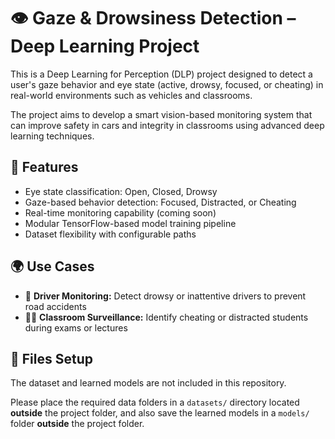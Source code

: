 # 👁️ Gaze & Drowsiness Detection – Deep Learning Project

This is a Deep Learning for Perception (DLP) project designed to detect a user's gaze behavior and eye state (active, drowsy, focused, or cheating) in real-world environments such as vehicles and classrooms.

The project aims to develop a smart vision-based monitoring system that can improve safety in cars and integrity in classrooms using advanced deep learning techniques.

## 🧠 Features
- Eye state classification: Open, Closed, Drowsy
- Gaze-based behavior detection: Focused, Distracted, or Cheating
- Real-time monitoring capability (coming soon)
- Modular TensorFlow-based model training pipeline
- Dataset flexibility with configurable paths

## 🌍 Use Cases
- 🚗 **Driver Monitoring:** Detect drowsy or inattentive drivers to prevent road accidents
- 🧑‍🏫 **Classroom Surveillance:** Identify cheating or distracted students during exams or lectures

## 📂 Files Setup

The dataset and learned models are not included in this repository.

Please place the required data folders in a `datasets/` directory located **outside** the project folder,
and also save the learned models in a `models/` folder **outside** the project folder.


